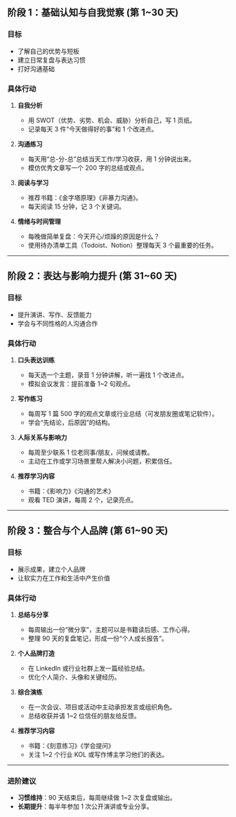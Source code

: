 ## **阶段 1：基础认知与自我觉察 (第 1~30 天)**







### **目标**





- 了解自己的优势与短板
- 建立日常复盘与表达习惯
- 打好沟通基础







### **具体行动**





1. **自我分析**

	

	- 用 SWOT（优势、劣势、机会、威胁）分析自己，写 1 页纸。
	- 记录每天 3 件“今天做得好的事”和 1 个改进点。

	

2. **沟通练习**

	

	- 每天用“总-分-总”总结当天工作/学习收获，用 1 分钟说出来。
	- 模仿优秀文章写一个 200 字的总结或观点。

	

3. **阅读与学习**

	

	- 推荐书籍：《金字塔原理》《非暴力沟通》。
	- 每天阅读 15 分钟，记 3 个关键词。

	

4. **情绪与时间管理**

	

	- 每晚做简单复盘：今天开心/烦躁的原因是什么？
	- 使用待办清单工具（Todoist、Notion）整理每天 3 个最重要的任务。

	





------





## **阶段 2：表达与影响力提升 (第 31~60 天)**







### **目标**





- 提升演讲、写作、反馈能力
- 学会与不同性格的人沟通合作







### **具体行动**





1. **口头表达训练**

	

	- 每天选一个主题，录音 1 分钟讲解，听一遍找 1 个改进点。
	- 模拟会议发言：提前准备 1~2 句观点。

	

2. **写作练习**

	

	- 每周写 1 篇 500 字的观点文章或行业总结（可发朋友圈或笔记软件）。
	- 学会“先结论，后原因”的结构。

	

3. **人际关系与影响力**

	

	- 每周至少联系 1 位老同事/朋友，问候或请教。
	- 主动在工作或学习场景里帮人解决小问题，积累信任。

	

4. **推荐学习内容**

	

	- 书籍：《影响力》《沟通的艺术》
	- 观看 TED 演讲，每周 2 个，记录亮点。

	





------





## **阶段 3：整合与个人品牌 (第 61~90 天)**







### **目标**





- 展示成果，建立个人品牌
- 让软实力在工作和生活中产生价值







### **具体行动**





1. **总结与分享**

	

	- 每周输出一份“微分享”，主题可以是书籍读后感、工作心得。
	- 整理 90 天的复盘笔记，形成一份“个人成长报告”。

	

2. **个人品牌打造**

	

	- 在 LinkedIn 或行业社群上发一篇经验总结。
	- 优化个人简介、头像和关键经历。

	

3. **综合演练**

	

	- 在一次会议、项目或活动中主动承担发言或组织角色。
	- 总结收获并请 1~2 位信任的朋友给反馈。

	

4. **推荐学习内容**

	

	- 书籍：《刻意练习》《学会提问》
	- 关注 1~2 个行业 KOL 或写作博主学习他们的表达。

	





------





### **进阶建议**





- **习惯维持**：90 天结束后，每周继续做 1~2 次复盘或输出。
- **长期提升**：每半年参加 1 次公开演讲或专业分享。